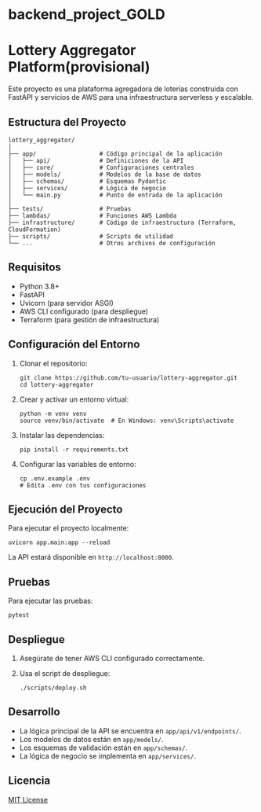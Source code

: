 # backend_project_GOLD

# Lottery Aggregator Platform(provisional)

Este proyecto es una plataforma agregadora de loterías construida con FastAPI y servicios de AWS para una infraestructura serverless y escalable.

## Estructura del Proyecto

```
lottery_aggregator/
│
├── app/                  # Código principal de la aplicación
│   ├── api/              # Definiciones de la API
│   ├── core/             # Configuraciones centrales
│   ├── models/           # Modelos de la base de datos
│   ├── schemas/          # Esquemas Pydantic
│   ├── services/         # Lógica de negocio
│   └── main.py           # Punto de entrada de la aplicación
│
├── tests/                # Pruebas
├── lambdas/              # Funciones AWS Lambda
├── infrastructure/       # Código de infraestructura (Terraform, CloudFormation)
├── scripts/              # Scripts de utilidad
└── ...                   # Otros archivos de configuración
```

## Requisitos

- Python 3.8+
- FastAPI
- Uvicorn (para servidor ASGI)
- AWS CLI configurado (para despliegue)
- Terraform (para gestión de infraestructura)

## Configuración del Entorno

1. Clonar el repositorio:
   ```
   git clone https://github.com/tu-usuario/lottery-aggregator.git
   cd lottery-aggregator
   ```

2. Crear y activar un entorno virtual:
   ```
   python -m venv venv
   source venv/bin/activate  # En Windows: venv\Scripts\activate
   ```

3. Instalar las dependencias:
   ```
   pip install -r requirements.txt
   ```

4. Configurar las variables de entorno:
   ```
   cp .env.example .env
   # Edita .env con tus configuraciones
   ```

## Ejecución del Proyecto

Para ejecutar el proyecto localmente:

```
uvicorn app.main:app --reload
```

La API estará disponible en `http://localhost:8000`.

## Pruebas

Para ejecutar las pruebas:

```
pytest
```

## Despliegue

1. Asegúrate de tener AWS CLI configurado correctamente.

2. Usa el script de despliegue:
   ```
   ./scripts/deploy.sh
   ```

## Desarrollo

- La lógica principal de la API se encuentra en `app/api/v1/endpoints/`.
- Los modelos de datos están en `app/models/`.
- Los esquemas de validación están en `app/schemas/`.
- La lógica de negocio se implementa en `app/services/`.

## Licencia

[MIT License](LICENSE)
